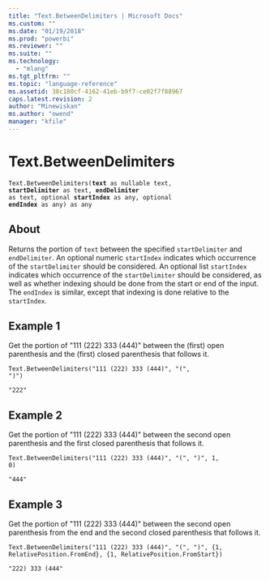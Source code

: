 ```yaml
---
title: "Text.BetweenDelimiters | Microsoft Docs"
ms.custom: ""
ms.date: "01/19/2018"
ms.prod: "powerbi"
ms.reviewer: ""
ms.suite: ""
ms.technology: 
  - "mlang"
ms.tgt_pltfrm: ""
ms.topic: "language-reference"
ms.assetid: 38c180cf-4162-41eb-b9f7-ce02f7f88967
caps.latest.revision: 2
author: "Minewiskan"
ms.author: "owend"
manager: "kfile"
---
```

# Text.BetweenDelimiters
<code>Text.BetweenDelimiters(**text** as nullable text, **startDelimiter** as text, **endDelimiter** as text, optional **startIndex** as any, optional **endIndex** as any) as any</code>

## About
Returns the portion of <code>text</code> between the specified <code>startDelimiter</code> and <code>endDelimiter</code>. An optional numeric <code>startIndex</code> indicates which occurrence of the <code>startDelimiter</code> should be considered. An optional list <code>startIndex</code> indicates which occurrence of the <code>startDelimiter</code> should be considered, as well as whether indexing should be done from the start or end of the input. The <code>endIndex</code> is similar, except that indexing is done relative to the <code>startIndex</code>.

## Example 1
Get the portion of "111 (222) 333 (444)" between the (first) open parenthesis and the (first) closed parenthesis that follows it.

<code>Text.BetweenDelimiters("111 (222) 333 (444)", "(", ")")</code>

<code>"222"</code>

## Example 2
Get the portion of "111 (222) 333 (444)" between the second open parenthesis and the first closed parenthesis that follows it.

<code>Text.BetweenDelimiters("111 (222) 333 (444)", "(", ")", 1, 0)</code>

<code>"444"</code>

## Example 3
Get the portion of "111 (222) 333 (444)" between the second open parenthesis from the end and the second closed parenthesis that follows it.

<code>Text.BetweenDelimiters("111 (222) 333 (444)", "(", ")", {1, RelativePosition.FromEnd}, {1, RelativePosition.FromStart})</code>

<code>"222) 333 (444"</code>

  
